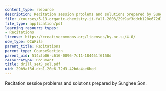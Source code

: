 ```yaml
---
content_type: resource
description: Recitation session problems and solutions prepared by Sunghee Son.
file: /courses/5-13-organic-chemistry-ii-fall-2003/29b9af3ddcb120e672d342bda4ae6bed_drill_set8_sol.pdf
file_type: application/pdf
learning_resource_types:
- Recitations
license: https://creativecommons.org/licenses/by-nc-sa/4.0/
ocw_type: OCWFile
parent_title: Recitations
parent_type: CourseSection
parent_uid: 514cfb06-c616-0896-7c11-184461f6150d
resourcetype: Document
title: drill_set8_sol.pdf
uid: 29b9af3d-dcb1-20e6-72d3-42bda4ae6bed
---
```

Recitation session problems and solutions prepared by Sunghee Son.